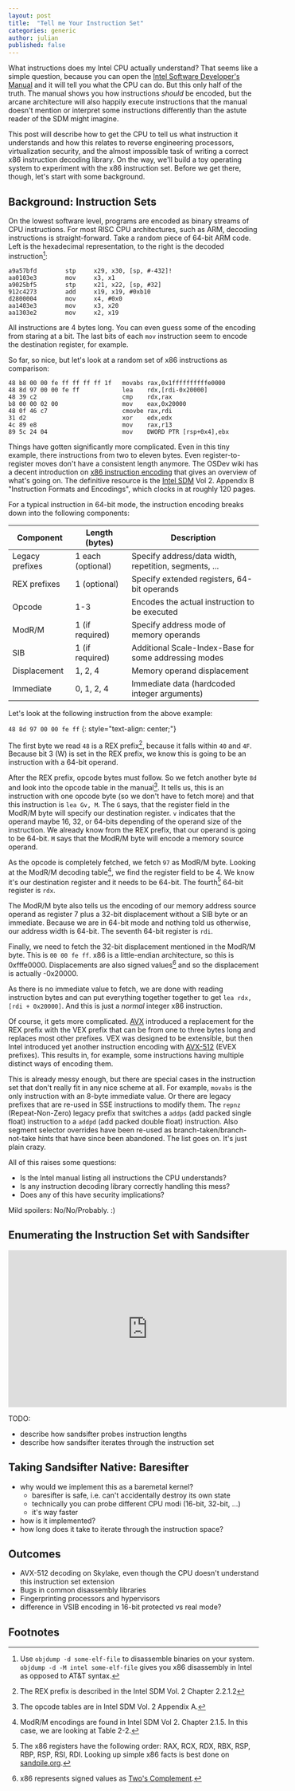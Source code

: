 ```yaml
---
layout: post
title:  "Tell me Your Instruction Set"
categories: generic
author: julian
published: false
---
```


<!--
    See this post in its final form via:
    bundle exec jekyll serve --incremental --unpublished
-->

What instructions does my Intel CPU actually understand? That seems like a
simple question, because you can open the [Intel Software Developer's
Manual][intelsdm] and it will tell you what the CPU can do. But this only half
of the truth. The manual shows you how instructions _should_ be encoded, but the
arcane architecture will also happily execute instructions that the manual
doesn't mention or interpret some instructions differently than the astute
reader of the SDM might imagine.

This post will describe how to get the CPU to tell us what instruction it
understands and how this relates to reverse engineering processors,
virtualization security, and the almost impossible task of writing a correct x86
instruction decoding library. On the way, we'll build a toy operating system to
experiment with the x86 instruction set. Before we get there, though, let's
start with some background.

## Background: Instruction Sets

On the lowest software level, programs are encoded as binary streams of CPU
instructions. For most RISC CPU architectures, such as ARM, decoding
instructions is straight-forward. Take a random piece of 64-bit ARM code. Left
is the hexadecimal representation, to the right is the decoded instruction[^1]:

[^1]: Use `objdump -d some-elf-file` to disassemble binaries on your system.
    `objdump -d -M intel some-elf-file` gives you x86 disassembly in Intel as
    opposed to AT&T syntax.

```
a9a57bfd        stp     x29, x30, [sp, #-432]!
aa0103e3        mov     x3, x1
a9025bf5        stp     x21, x22, [sp, #32]
912c4273        add     x19, x19, #0xb10
d2800004        mov     x4, #0x0
aa1403e3        mov     x3, x20
aa1303e2        mov     x2, x19
```

All instructions are 4 bytes long. You can even guess some of the encoding from
staring at a bit. The last bits of each `mov` instruction seem to encode the
destination register, for example.

So far, so nice, but let's look at a random set of x86 instructions as
comparison:

```
48 b8 00 00 fe ff ff ff ff 1f   movabs rax,0x1ffffffffffe0000
48 8d 97 00 00 fe ff            lea    rdx,[rdi-0x20000]
48 39 c2                        cmp    rdx,rax
b8 00 00 02 00                  mov    eax,0x20000
48 0f 46 c7                     cmovbe rax,rdi
31 d2                           xor    edx,edx
4c 89 e8                        mov    rax,r13
89 5c 24 04                     mov    DWORD PTR [rsp+0x4],ebx
```

Things have gotten significantly more complicated. Even in this tiny example,
there instructions from two to eleven bytes. Even register-to-register moves
don't have a consistent length anymore. The OSDev wiki has a decent introduction
on [x86 instruction encoding][osdevx86] that gives an overview of what's going
on. The definitive resource is the [Intel SDM][intelsdm] Vol 2. Appendix B
"Instruction Formats and Encodings", which clocks in at roughly 120 pages.

For a typical instruction in 64-bit mode, the instruction encoding breaks down
into the following components:

| Component       | Length (bytes)    | Description                                           |
| -------------   | -------------     | -                                                     |
| Legacy prefixes | 1 each (optional) | Specify address/data width, repetition, segments, ... |
| REX prefixes    | 1 (optional)      | Specify extended registers, 64-bit operands           |
| Opcode          | 1-3               | Encodes the actual instruction to be executed         |
| ModR/M          | 1 (if required)   | Specify address mode of memory operands               |
| SIB             | 1 (if required)   | Additional Scale-Index-Base for some addressing modes |
| Displacement    | 1, 2, 4           | Memory operand displacement                           |
| Immediate       | 0, 1, 2, 4        | Immediate data (hardcoded integer arguments)          |

Let's look at the following instruction from the above example:

`48 8d 97 00 00 fe ff`
{: style="text-align: center;"}

The first byte we read `48` is a REX prefix[^rex], because it falls within `40`
and `4F`. Because bit 3 (W) is set in the REX prefix, we know this is going to
be an instruction with a 64-bit operand.

After the REX prefix, opcode bytes must follow. So we fetch another byte `8d`
and look into the opcode table in the manual[^opcodes]. It tells us, this is an
instruction with one opcode byte (so we don't have to fetch more) and that this
instruction is `lea Gv, M`. The `G` says, that the register field in the ModR/M
byte will specify our destination register. `v` indicates that the operand maybe
16, 32, or 64-bits depending of the operand size of the instruction. We already
know from the REX prefix, that our operand is going to be 64-bit. `M` says that
the ModR/M byte will encode a memory source operand.

As the opcode is completely fetched, we fetch `97` as ModR/M byte. Looking at
the ModR/M decoding table[^modrm], we find the register field to be 4. We know
it's our destination register and it needs to be 64-bit. The fourth[^regorder] 64-bit
register is `rdx`.

The ModR/M byte also tells us the encoding of our memory address source operand
as register 7 plus a 32-bit displacement without a SIB byte or an immediate.
Because we are in 64-bit mode and nothing told us otherwise, our address width
is 64-bit. The seventh 64-bit register is `rdi`.

Finally, we need to fetch the 32-bit displacement mentioned in the ModR/M byte.
This is `00 00 fe ff`. x86 is a little-endian architecture, so this is
0xfffe0000. Displacements are also signed values[^twoscomplement] and so the
displacement is actually -0x20000.

As there is no immediate value to fetch, we are done with reading instruction
bytes and can put everything together together to get `lea rdx, [rdi +
0x20000]`. And this is just a _normal_ integer x86 instruction.

[^regorder]: The x86 registers have the following order: RAX, RCX, RDX, RBX, RSP, RBP, RSP, RSI, RDI. Looking up simple x86 facts is best done on [sandpile.org](http://sandpile.org).
[^rex]: The REX prefix is described in the Intel SDM Vol. 2 Chapter 2.2.1.2
[^opcodes]: The opcode tables are in Intel SDM Vol. 2 Appendix A.
[^modrm]: ModR/M encodings are found in Intel SDM Vol 2. Chapter 2.1.5. In this case, we are looking at Table 2-2.
[^twoscomplement]: x86 represents signed values as [Two's Complement](https://en.wikipedia.org/wiki/Two%27s_complement).

Of course, it gets more complicated. [AVX][avx] introduced a replacement for the
REX prefix with the VEX prefix that can be from one to three bytes long and
replaces most other prefixes. VEX was designed to be extensible, but then Intel
introduced yet another instruction encoding with [AVX-512][avx512] (EVEX
prefixes). This results in, for example, some instructions having multiple
distinct ways of encoding them.

This is already messy enough, but there are special cases in the instruction set
that don't really fit in any nice scheme at all. For example, `movabs` is the
only instruction with an 8-byte immediate value. Or there are legacy prefixes
that are re-used in SSE instructions to modify them. The `repnz`
(Repeat-Non-Zero) legacy prefix that switches a `addps` (add packed single
float) instruction to a `addpd` (add packed double float) instruction. Also
segment selector overrides have been re-used as branch-taken/branch-not-take
hints that have since been abandoned. The list goes on. It's just plain crazy.

All of this raises some questions:

- Is the Intel manual listing all instructions the CPU understands?
- Is any instruction decoding library correctly handling this mess?
- Does any of this have security implications?

Mild spoilers: No/No/Probably. :)

## Enumerating the Instruction Set with Sandsifter

<iframe width="560" height="315" src="https://www.youtube-nocookie.com/embed/KrksBdWcZgQ"
    frameborder="0" allow="accelerometer; autoplay; encrypted-media; gyroscope; picture-in-picture"
    allowfullscreen></iframe>

TODO:
 - describe how sandsifter probes instruction lengths
 - describe how sandsifter iterates through the instruction set
 
## Taking Sandsifter Native: Baresifter

- why would we implement this as a baremetal kernel?
  - baresifter is safe, i.e. can't accidentally destroy its own state
  - technically you can probe different CPU modi (16-bit, 32-bit, ...)
  - it's way faster
- how is it implemented?
- how long does it take to iterate through the instruction space?

## Outcomes

- AVX-512 decoding on Skylake, even though the CPU doesn't understand this
  instruction set extension
- Bugs in common disassembly libraries
- Fingerprinting processors and hypervisors
- difference in VSIB encoding in 16-bit protected vs real mode?

## Footnotes

[intelsdm]: https://software.intel.com/en-us/articles/intel-sdm
[arm7isa]: http://infocenter.arm.com/help/index.jsp?topic=/com.arm.doc.ddi0210c/CACCCHGF.html
[osdevx86]: https://wiki.osdev.org/X86-64_Instruction_Encoding
[avx]: https://en.wikipedia.org/wiki/Advanced_Vector_Extensions
[avx512]: https://en.wikipedia.org/wiki/AVX-512
